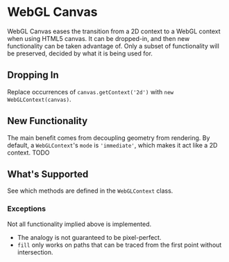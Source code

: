 # WebGL Canvas
WebGL Canvas eases the transition from a 2D context to a WebGL context when using HTML5 canvas. It can be dropped-in, and then new functionality can be taken advantage of. Only a subset of functionality will be preserved, decided by what it is being used for.

## Dropping In
Replace occurrences of `canvas.getContext('2d')` with `new WebGLContext(canvas)`.

## New Functionality
The main benefit comes from decoupling geometry from rendering. By default, a `WebGLContext`'s `mode` is `'immediate'`, which makes it act like a 2D context. TODO

## What's Supported
See which methods are defined in the `WebGLContext` class.

### Exceptions
Not all functionality implied above is implemented.

- The analogy is not guaranteed to be pixel-perfect.
- `fill` only works on paths that can be traced from the first point without intersection.

